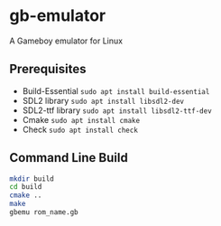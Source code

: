 # gb-emulator
A Gameboy emulator for Linux

## Prerequisites
- Build-Essential `sudo apt install build-essential`
- SDL2 library `sudo apt install libsdl2-dev`
- SDL2-ttf library `sudo apt install libsdl2-ttf-dev`
- Cmake `sudo apt install cmake`
- Check `sudo apt install check`

## Command Line Build

``` sh
mkdir build
cd build
cmake ..
make
gbemu rom_name.gb
```
